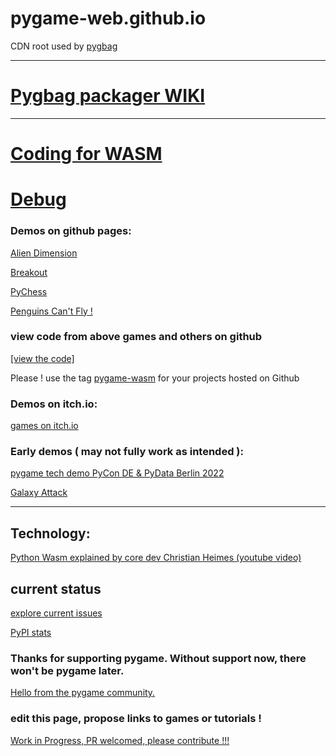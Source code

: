 # pygame-web.github.io
CDN root used by [pygbag](https://pypi.org/project/pygbag/)

___

# [Pygbag packager WIKI](https://pygame-web.github.io/wiki/pygbag/)

___

# [Coding for WASM](https://pygame-web.github.io/wiki/python-wasm/)

# [Debug](https://pygame-web.github.io/wiki/pygbag-debug/)

### Demos on github pages:

[Alien Dimension](https://pmp-p.github.io/pygame-alien-dimension-wasm/)

[Breakout](https://pmp-p.github.io/pygame-breakout-wasm/index.html)

[PyChess](https://pmp-p.github.io/pygame-pychess-wasm/index.html)

[Penguins Can't Fly !](https://pmp-p.github.io/pygame-PenguinsCantFly-wasm/)

### view code from above games and others on github

[[view the code]](https://github.com/pmp-p?tab=repositories&q=pygame-.-wasm&sort=name)

Please ! use the tag [pygame-wasm](https://github.com/topics/pygame-wasm) for your projects hosted on Github

### Demos on itch.io:

[games on itch.io](https://itch.io/c/2563651/pygame-wasm)


### Early demos ( may not fully work as intended ):

[pygame tech demo PyCon DE & PyData Berlin 2022](https://pmp-p.github.io/pygame-wasm/)

[Galaxy Attack](https://pmp-p.github.io/pygame-galaxy-attack-wasm/)


___

## Technology:

[Python Wasm explained by core dev Christian Heimes (youtube video)](https://www.youtube.com/watch?v=oa2LllRZUlU)


## current status

[explore current issues](https://github.com/pygame-web/pygbag/issues)

[PyPI stats](https://pepy.tech/project/pygbag)


### Thanks for supporting pygame. Without support now, there won't be pygame later.

[Hello from the pygame community.](https://www.pygame.org/contribute.html)



### edit this page, propose links to games or tutorials !

[Work in Progress, PR welcomed, please contribute !!!](https://github.com/pygame-web/pygame-web.github.io/edit/main/README.md)


